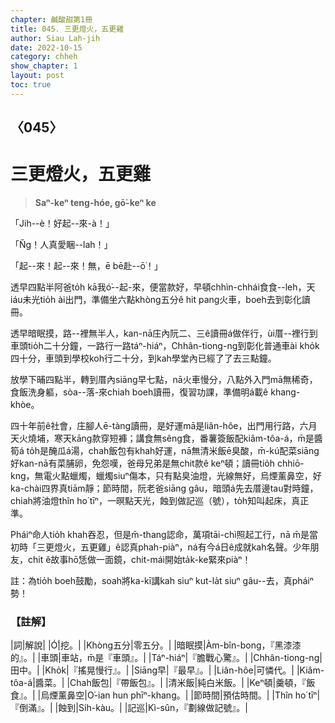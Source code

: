 ```yaml
---
chapter: 鹹酸甜第1冊
title: 045. 三更燈火，五更雞
author: Siau Lah-jih
date: 2022-10-15
category: chheh
show_chapter: 1
layout: post
toc: true
---
```

  
## 〈045〉
# 三更燈火，五更雞
>**Saⁿ-keⁿ teng-hóe, gō͘-keⁿ ke**

「Jih--è！好起--來-à！」

「N̆g！人真愛睏--lah！」

「起--來！起--來！無，ē bē赴--ō͘！」

透早四點半阿爸to̍h kā我ó͘--起-來，便當款好，早頓chhìn-chhái食食--leh，天iáu未光tio̍h ài出門，準備坐六點khòng五分ê hit pang火車，boeh去到彰化讀冊。

透早暗眠摸，路--裡無半人，kan-nā庄內阮二、三ê讀冊á做伴行，ùi厝--裡行到車頭tio̍h二十分鐘，一路行一路táⁿ-hiáⁿ，Chhân-tiong-ng到彰化普通車ài kho̍k四十分，車頭到學校koh行二十分，到kah學堂內已經了了去三點鐘。

放學下晡四點半，轉到厝內siāng早七點，nā火車慢分，八點外入門mā無稀奇，食飯洗身軀，sòa--落-來chiah boeh讀冊，復習功課，準備明á載ê khang-khòe。

四十年前ê社會，庄腳人ē-tàng讀冊，是好運mā是liân-hôe，出門用行路，六月天火燒埔，寒天kāng款穿短褲；講食無sêng食，番薯簽飯配kiâm-tôa-á，m̄是醬筍á to̍h是醃瓜á湯，chah飯包有khah好運，nā無清米飯ē臭酸，m̄-kú配菜siāng好kan-nā有菜脯卵，免怨嘆，爸母兄弟是無chit款ê keⁿ頓；讀冊tio̍h chhiō-kng，無電火點蠟燭，蠟燭siuⁿ傷本，只有點臭油燈，光線無好，烏煙薰鼻空，好ka-chài四界真tiām靜；節時間，阮老爸siāng gâu，暗頭á先去厝邊tau對時鐘，chiah將油燈thîn ho͘ tīⁿ，一暝點天光，蝕到做記巡（號），to̍h知叫起床，真正準。

Pháiⁿ命人tio̍h khah吞忍，但是m̄-thang認命，萬項tāi-chì照起工行，nā m̄是當初時「三更燈火，五更雞」ê認真phah-piàⁿ，ná有今á日ê成就kah名聲。少年朋友，chit ê故事hō͘恁做一面鏡，chit-mái開始ta̍k-ke緊來piàⁿ！

註：為tio̍h boeh鼓勵，soah將ka-kī講kah siuⁿ kut-la̍t siuⁿ gâu--去，真pháiⁿ勢！


### 【註解】
|詞|解說|
|Ó͘|挖。|
|Khòng五分|零五分。|
|暗眠摸|Àm-bîn-bong，『黑漆漆的』。|
|車頭|車站，m̄是『車頭』。|
|Táⁿ-hiáⁿ|『膽戰心驚』。|
|Chhân-tiong-ng|田中。|
|Kho̍k|『搖晃慢行』。|
|Siāng早|『最早』。|
|Liân-hôe|可憐代。|
|Kiâm-tôa-á|醬菜。|
|Chah飯包|『帶飯包』。|
|清米飯|純白米飯。|
|Keⁿ頓|羹頓，『飯食』。|
|烏煙薰鼻空|O͘-ian hun phīⁿ-khang。|
|節時間|預估時間。|
|Thîn ho͘ tīⁿ|『倒滿』。|
|蝕到|Si̍h-kàu。|
|記巡|Kì-sûn，『劃線做記號』。|
